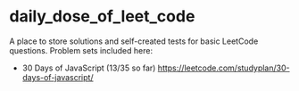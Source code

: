 # daily_dose_of_leet_code

A place to store solutions and self-created tests for basic LeetCode questions. Problem sets included here:
- 30 Days of JavaScript (13/35 so far) https://leetcode.com/studyplan/30-days-of-javascript/